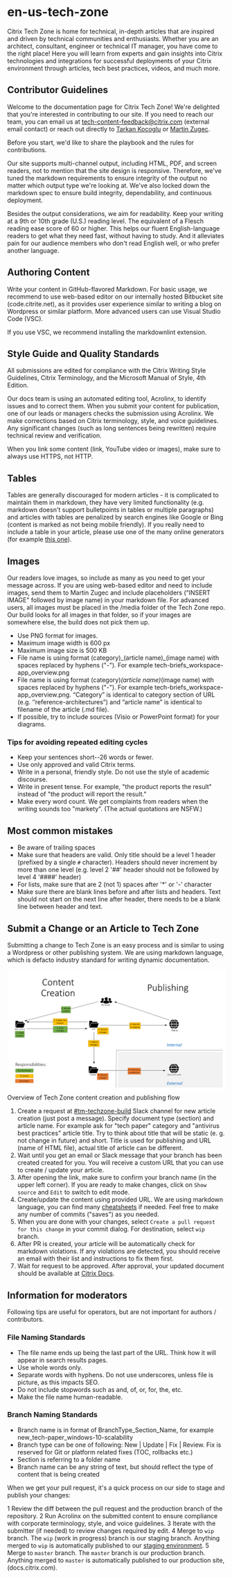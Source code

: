 # en-us-tech-zone
Citrix Tech Zone is home for technical, in-depth articles that are inspired and driven by technical communities and enthusiasts. Whether you are an architect, consultant, engineer or technical IT manager, you have come to the right place!  Here you will learn from experts and gain insights into Citrix technologies and integrations for successful deployments of your Citrix environment through articles, tech best practices, videos, and much more.

## Contributor Guidelines

Welcome to the documentation page for Citrix Tech Zone! We're delighted that you're interested in contributing to our site. If you need to reach our team, you can email us at tech-content-feedback@citrix.com (external email contact) or reach out directly to [Tarkan Kocoglu](mailto:tarkan.kocoglu@citrix.com) or [Martin Zugec](mailto:martin.zugec@citrix.com).

Before you start, we'd like to share the playbook and the rules for contributions.

Our site supports multi-channel output, including HTML, PDF, and screen readers, not to mention that the site design is responsive. Therefore, we've tuned the markdown requirements to ensure integrity of the output no matter which output type we're looking at. We've also locked down the markdown spec to ensure build integrity, dependability, and continuous deployment.

Besides the output considerations, we aim for readability. Keep your writing at a 9th or 10th grade (U.S.) reading level. The equivalent of a Flesch reading ease score of 60 or higher. This helps our fluent English-language readers to get what they need fast, without having to study. And it alleviates pain for our audience members who don't read English well, or who prefer another language.

## Authoring Content

Write your content in GitHub-flavored Markdown. For basic usage, we recommend to use web-based editor on our internally hosted Bitbucket site (code.citrite.net), as it provides user experience similar to writing a blog on Wordpress or similar platform. More advanced users can use Visual Studio Code (VSC).

If you use VSC, we recommend installing the markdownlint extension. 

## Style Guide and Quality Standards

All submissions are edited for compliance with the Citrix Writing Style Guidelines, Citrix Terminology, and the Microsoft Manual of Style, 4th Edition.

Our docs team is using an automated editing tool, Acrolinx, to identify issues and to correct them. When you submit your content for publication, one of our leads or managers checks the submission using Acrolinx. We make corrections based on Citrix terminology, style, and voice guidelines. Any significant changes (such as long sentences being rewritten) require technical review and verification.

When you link some content (link, YouTube video or images), make sure to always use HTTPS, not HTTP.

## Tables

Tables are generally discouraged for modern articles - it is complicated to maintain them in markdown, they have very limited functionality (e.g. markdown doesn't support bulletpoints in tables or multiple paragraphs) and articles with tables are penalized by search engines like Google or Bing (content is marked as not being mobile friendly). If you really need to include a table in your article, please use one of the many online generators (for example [this one](https://www.tablesgenerator.com/markdown_tables)).

## Images

Our readers love images, so include as many as you need to get your message across. If you are using web-based editor and need to include images, send them to Martin Zugec and include placeholders ("INSERT IMAGE" followed by image name) in your markdown file. For advanced users, all images must be placed in the /media folder of the Tech Zone repo. Our build looks for all images in that folder, so if your images are somewhere else, the build does not pick them up.

*  Use PNG format for images.
*  Maximum image width is 600 px
*  Maximum image size is 500 KB
*  File name is using format (category)\_(article name)\_(image name) with spaces replaced by hyphens ("-"). For example tech-briefs_workspace-app_overview.png
*  File name is using format (category)_(article name)_(image name) with spaces replaced by hyphens ("-"). For example tech-briefs_workspace-app_overview.png. “Category” is identical to category section of URL (e.g. ‘’reference-architectures”) and “article name” is identical to filename of the article (.md file).
*  If possible, try to include sources (Visio or PowerPoint format) for your diagrams.

### Tips for avoiding repeated editing cycles

*  Keep your sentences short--26 words or fewer.
*  Use only approved and valid Citrix terms.
*  Write in a personal, friendly style. Do not use the style of academic discourse.
*  Write in present tense. For example, "the product reports the result" instead of "the product will report the result."
*  Make every word count. We get complaints from readers when the writing sounds too "markety". (The actual quotations are NSFW.)

## Most common mistakes

*  Be aware of trailing spaces
*  Make sure that headers are valid. Only title should be a level 1 header (prefixed by a single `#` character). Headers should never increment by more than one level (e.g. level 2 '##' header should not be followed by level 4 '####' header)
*  For lists, make sure that are 2 (not 1) spaces after '*' or '-' character
*  Make sure there are blank lines before and after lists and headers. Text should not start on the next line after header, there needs to be a blank line between header and text.

## Submit a Change or an Article to Tech Zone

Submitting a change to Tech Zone is an easy process and is similar to using a Wordpress or other publishing system. We are using markdown language, which is defacto industry standard for writing dynamic documentation.

![Tech Zone Workflow Overview](./contributors-readme.png)
Overview of Tech Zone content creation and publishing flow

1. Create a request at [#tm-techzone-build](https://citrix.slack.com/messages/CF7URLTU7) Slack channel for new article creation (just post a message). Specify document type (section) and article name. For example ask for "tech paper" category and "antivirus best practices" article title. Try to think about title that will be static (e. g. not change in future) and short. Title is used for publishing and URL (name of HTML file), actual title of article can be different.
1. Wait until you get an email or Slack message that your  branch has been created created for you. You will receive a custom URL that you can use to create / update your article.
1. After opening the link, make sure to confirm your branch name (in the upper left corner). If you are ready to make changes, click on `Show source` and `Edit` to switch to edit mode.
1. Create/update the content using provided URL. We are using markdown language, you can find many [cheatsheets](https://github.com/adam-p/markdown-here/wiki/Markdown-Cheatsheet) if needed. Feel free to make any number of commits ("saves") as you needed.
1. When you are done with your changes, select `Create a pull request for this change` in your commit dialog. For destination, select `wip` branch.
1. After PR is created, your article will be automatically check for markdown violations. If any violations are detected, you should receive an email with their list and instructions to fix them first.
1. Wait for request to be approved. After approval, your updated document should be available at [Citrix Docs](https://docs.citrix.com/en-us).

## Information for moderators

Following tips are useful for operators, but are not important for authors / contributors.

### File Naming Standards

*  The file name ends up being the last part of the URL. Think how it will appear in search results pages.
*  Use whole words only.
*  Separate words with hyphens. Do not use underscores, unless file is picture, as this impacts SEO.
*  Do not include stopwords such as and, of, or, for, the, etc.
*  Make the file name human-readable.

### Branch Naming Standards

*  Branch name is in format of BranchType_Section_Name, for example new_tech-paper_windows-10-scalability
*  Branch type can be one of following: New | Update | Fix | Review. Fix is reserved for Git or platform related fixes (TOC, rollbacks etc.)
*  Section is referring to a folder name
*  Branch name can be any string of text, but should reflect the type of content that is being created

When we get your pull request, it's a quick process on our side to stage and publish your changes:

1 Review the diff between the pull request and the production branch of the repository.
2 Run Acrolinx on the submitted content to ensure compliance with corporate terminology, style, and voice guidelines.
3 Iterate with the submitter (if needed) to review changes required by edit.
4 Merge to `wip` branch. The `wip` (work in progress) branch is our staging branch. Anything merged to `wip` is automatically published to our [staging environment](https://stage-docs.citrix.com/en-us).
5 Merge to `master` branch. The `master` branch is our production branch. Anything merged to `master` is automatically published to our production site, (docs.citrix.com).
